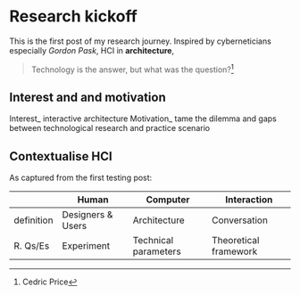 # Research kickoff

This is the first post of my research journey.
Inspired by cyberneticians especially *Gordon Pask*, HCI in **architecture**, 

> Technology is the answer, but what was the question?[^1]

## Interest and and motivation
Interest_ interactive architecture
Motivation_ tame the dilemma and gaps between technological research and practice scenario


## Contextualise HCI
As captured from the first testing post:

| | Human | Computer | Interaction |
|-|-|-|-|
|definition| Designers & Users | Architecture | Conversation |
|R. Qs/Es| Experiment | Technical parameters | Theoretical framework |




[^1]: Cedric Price
[^2]: 
[^3]: 
